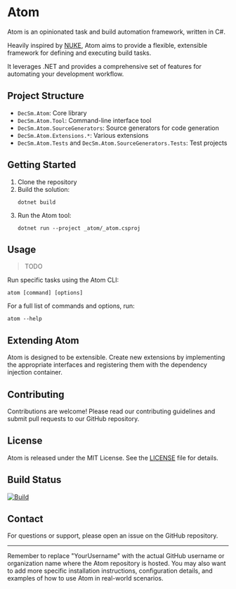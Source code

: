 # Atom

Atom is an opinionated task and build automation framework, written in C#.

Heavily inspired by [NUKE](https://nuke.build/), Atom aims to provide a flexible, extensible framework for defining and executing build
tasks.

It leverages .NET and provides a comprehensive set of features for automating your development workflow.

## Project Structure

- `DecSm.Atom`: Core library
- `DecSm.Atom.Tool`: Command-line interface tool
- `DecSm.Atom.SourceGenerators`: Source generators for code generation
- `DecSm.Atom.Extensions.*`: Various extensions
- `DecSm.Atom.Tests` and `DecSm.Atom.SourceGenerators.Tests`: Test projects

## Getting Started

1. Clone the repository
2. Build the solution:
   ```
   dotnet build
   ```
3. Run the Atom tool:
   ```
   dotnet run --project _atom/_atom.csproj
   ```

## Usage

> TODO

Run specific tasks using the Atom CLI:

```
atom [command] [options]
```

For a full list of commands and options, run:

```
atom --help
```

## Extending Atom

Atom is designed to be extensible. Create new extensions by implementing the appropriate interfaces and registering them with the dependency
injection container.

## Contributing

Contributions are welcome! Please read our contributing guidelines and submit pull requests to our GitHub repository.

## License

Atom is released under the MIT License. See the [LICENSE](LICENSE.txt) file for details.

## Build Status

[![Build](https://github.com/YourUsername/Atom/actions/workflows/Build.yml/badge.svg)](https://github.com/YourUsername/Atom/actions/workflows/Build.yml)

## Contact

For questions or support, please open an issue on the GitHub repository.

---

Remember to replace "YourUsername" with the actual GitHub username or organization name where the Atom repository is hosted. You may also
want to add more specific installation instructions, configuration details, and examples of how to use Atom in real-world scenarios.